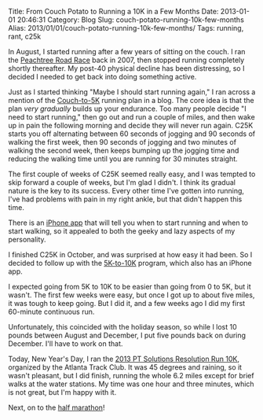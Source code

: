 Title: From Couch Potato to Running a 10K in a Few Months
Date: 2013-01-01 20:46:31
Category: Blog
Slug: couch-potato-running-10k-few-months
Alias: 2013/01/01/couch-potato-running-10k-few-months/
Tags: running, rant, c25k


In August, I started running after a few years of sitting on the couch. I ran the [Peachtree Road Race](http://undefinedvalue.com/2007/07/04/peachtree-road-race-2007) back in 2007, then stopped running completely shortly thereafter. My post-40 physical decline has been distressing, so I decided I needed to get back into doing something active.

Just as I started thinking "Maybe I should start running again," I ran across a mention of the [Couch-to-5K](http://www.coolrunning.com/engine/2/2_3/181.shtml) running plan in a blog. The core idea is that the plan *very gradually* builds up your endurance. Too many people decide "I need to start running," then go out and run a couple of miles, and then wake up in pain the following morning and decide they will never run again. C25K starts you off alternating between 60 seconds of jogging and 90 seconds of walking the first week, then 90 seconds of jogging and two minutes of walking the second week, then keeps bumping up the jogging time and reducing the walking time until you are running for 30 minutes straight.

The first couple of weeks of C25K seemed really easy, and I was tempted to skip forward a couple of weeks, but I'm glad I didn't. I think its gradual nature is the key to its success. Every other time I've gotten into running, I've had problems with pain in my right ankle, but that didn't happen this time.

There is an [iPhone app](http://www.active.com/mobile/c25k) that will tell you when to start running and when to start walking, so it appealed to both the geeky and lazy aspects of my personality.

I finished C25K in October, and was surprised at how easy it had been. So I decided to follow up with the [5K-to-10K](http://www.active.com/mobile/10k) program, which also has an iPhone app.

I expected going from 5K to 10K to be easier than going from 0 to 5K, but it wasn't. The first few weeks were easy, but once I got up to about five miles, it was tough to keep going. But I did it, and a few weeks ago I did my first 60-minute continuous run.

Unfortunately, this coincided with the holiday season, so while I lost 10 pounds between August and December, I put five pounds back on during December. I'll have to work on that.

Today, New Year's Day, I ran the [2013 PT Solutions Resolution Run 10K](http://atlantatrackclub.org/events/view/2013-pt-solutions-resolution-run), organized by the Atlanta Track Club. It was 45 degrees and raining, so it wasn't pleasant, but I did finish, running the whole 6.2 miles except for brief walks at the water stations. My time was one hour and three minutes, which is not great, but I'm happy with it.

Next, on to the [half marathon](http://www.berryhalfmarathon.com/)!

